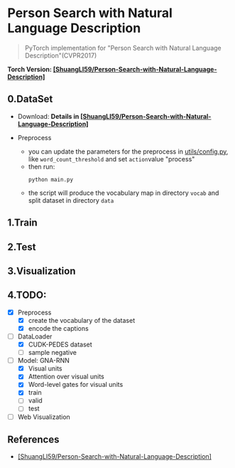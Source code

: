 # Person Search with Natural Language Description

>PyTorch implementation for "Person Search with Natural Language Description"(CVPR2017)

**Torch Version: [[ShuangLI59/Person-Search-with-Natural-Language-Description]](https://github.com/ShuangLI59/Person-Search-with-Natural-Language-Description)**

## 0.DataSet
 - Download:
**Details in [[ShuangLI59/Person-Search-with-Natural-Language-Description]](https://github.com/ShuangLI59/Person-Search-with-Natural-Language-Description)**

- Preprocess
    - you can update the parameters for the preprocess in [utils/config.py](./utils/config.py), like `word_count_threshold` and set `action`value "process"
    - then run:
        ```shell
        python main.py
        ```
    - the script will produce the  vocabulary map in directory `vocab` and split dataset  in directory `data`

## 1.Train

## 2.Test

## 3.Visualization

## 4.TODO:
- [x] Preprocess
    - [x] create the vocabulary of the dataset
    - [x] encode the captions
- [ ] DataLoader
    - [x] CUDK-PEDES dataset
    - [ ] sample negative
- [ ]  Model: GNA-RNN
    - [x] Visual units
    - [x] Attention over visual units
    - [x] Word-level gates for visual units
    - [x] train
    - [ ] valid
    - [ ] test
- [ ] Web Visualization

## References
- [[ShuangLI59/Person-Search-with-Natural-Language-Description]](https://github.com/ShuangLI59/Person-Search-with-Natural-Language-Description)

